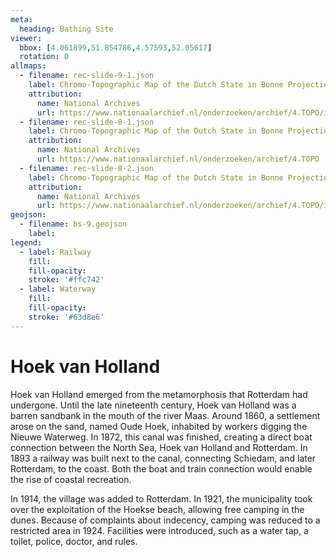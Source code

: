 ```yaml
---
meta:
  heading: Bathing Site
viewer:
  bbox: [4.061899,51.854786,4.57593,52.05617]
  rotation: 0
allmaps:
  - filename: rec-slide-9-1.json
    label: Chromo-Topographic Map of the Dutch State in Bonne Projection, Hoek van Holland, 1894
    attribution:
      name: National Archives
      url: https://www.nationaalarchief.nl/onderzoeken/archief/4.TOPO/invnr/10.478B/file/NL-HaNA_4.TOPO_10.478B_R
  - filename: rec-slide-8-1.json
    label: Chromo-Topographic Map of the Dutch State in Bonne Projection, 1889
    attribution:
      name: National Archives
      url: https://www.nationaalarchief.nl/onderzoeken/archief/4.TOPO
  - filename: rec-slide-8-2.json
    label: Chromo-Topographic Map of the Dutch State in Bonne Projection, 1903
    attribution:
      name: National Archives
      url: https://www.nationaalarchief.nl/onderzoeken/archief/4.TOPO/invnr/10.502C/file/NL-HaNA_4.TOPO_10.502C_R
geojson:
  - filename: bs-9.geojson
    label:
legend:
  - label: Railway
    fill: 
    fill-opacity: 
    stroke: '#ffc742'
  - label: Waterway
    fill: 
    fill-opacity: 
    stroke: '#63d8e6'
---
```


# Hoek van Holland

Hoek van Holland emerged from the metamorphosis that Rotterdam had undergone. Until the late nineteenth century, Hoek van Holland was a barren sandbank in the mouth of the river Maas. Around 1860, a settlement arose on the sand, named Oude Hoek, inhabited by workers digging the Nieuwe Waterweg. In 1872, this canal was finished, creating a direct boat connection between the North Sea, Hoek van Holland and Rotterdam. In 1893 a railway was built next to the canal, connecting Schiedam, and later Rotterdam, to the coast. Both the boat and train connection would enable the rise of coastal recreation.

In 1914, the village was added to Rotterdam. In 1921, the municipality took over the exploitation of the Hoekse beach, allowing free camping in the dunes. Because of complaints about indecency, camping was reduced to a restricted area in 1924. Facilities were introduced, such as a water tap, a toilet, police, doctor, and rules.